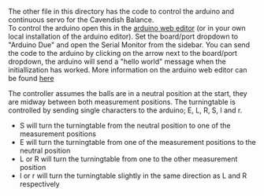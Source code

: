 The other file in this directory has the code to control the arduino and continuous servo for the Cavendish Balance.  
To control the arduino open this in the [arduino web editor](https://create.arduino.cc/editor) (or in your own local installation of the arduino editor). 
Set the board/port dropdown to "Arduino Due" and open the Serial Monitor from the sidebar.
You can send the code to the arduino by clicking on the arrow next to the board/port dropdown, the arduino will send a "hello world" message when the initiallization has worked.
More information on the arduino web editor can be found [here](https://create.arduino.cc/projecthub/Arduino_Genuino/getting-started-with-arduino-web-editor-on-various-platforms-4b3e4a)


The controller assumes the balls are in a neutral position at the start, they are midway between both measurement positions.
The turningtable is controlled by sending single characters to the arduino; E, L, R, S, l and r.
- S will turn the turningtable from the neutral position to one of the measurement positions
- E will turn the turningtable from one of the measurement positions to the neutral position
- L or R will turn the turningtable from one to the other measurement position
- l or r will turn the turningtable slightly in the same direction as L and R respectively
